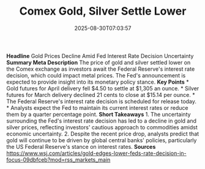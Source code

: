 ﻿---
title: "Comex Gold, Silver Settle Lower"
date: "2025-08-30T07:03:57"
category: "Markets"
summary: ""
slug: "comex gold silver settle lower"
source_urls:
  - "https://www.wsj.com/articles/gold-edges-lower-feds-rate-decision-in-focus-09dbfceb?mod=rss_markets_main"
seo:
  title: "Comex Gold, Silver Settle Lower | Hash n Hedge"
  description: ""
  keywords: ["news", "markets", "brief"]
---
**Headline** Gold Prices Decline Amid Fed Interest Rate Decision Uncertainty  **Summary Meta Description** The price of gold and silver settled lower on the Comex exchange as investors await the Federal Reserve's interest rate decision, which could impact metal prices. The Fed's announcement is expected to provide insight into its monetary policy stance.  **Key Points**  * Gold futures for April delivery fell $4.50 to settle at $1,305 an ounce. * Silver futures for March delivery declined 21 cents to close at $15.14 per ounce. * The Federal Reserve's interest rate decision is scheduled for release today. * Analysts expect the Fed to maintain its current interest rates or reduce them by a quarter percentage point.  **Short Takeaways**  1. The uncertainty surrounding the Fed's interest rate decision has led to a decline in gold and silver prices, reflecting investors' cautious approach to commodities amidst economic uncertainty. 2. Despite the recent price drop, analysts predict that gold will continue to be driven by global central banks' policies, particularly the US Federal Reserve's stance on interest rates.  **Sources** https://www.wsj.com/articles/gold-edges-lower-feds-rate-decision-in-focus-09dbfceb?mod=rss_markets_main 
